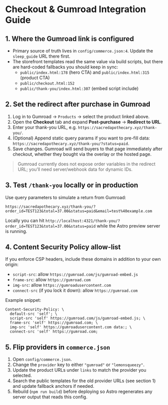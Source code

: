 # Checkout & Gumroad Integration Guide

## 1. Where the Gumroad link is configured
- Primary source of truth lives in `config/commerce.json:4`. Update the `sleep_guide` URL there first.
- The storefront templates read the same value via build scripts, but there are hard-coded fallbacks you should keep in sync:
  - `public/index.html:178` (hero CTA) and `public/index.html:315` (product CTA)
  - `public/checkout.html:152`
  - `public/thank-you/index.html:307` (embed script include)

## 2. Set the redirect after purchase in Gumroad
1. Log in to Gumroad → `Products` → select the product linked above.
2. Open the **Checkout** tab and expand **Post-purchase** → **Redirect to URL**.
3. Enter your thank-you URL, e.g. `https://sacredapothecary.xyz/thank-you/`.
4. (Optional) Append static query params if you want to pre-fill data: `https://sacredapothecary.xyz/thank-you/?status=paid`.
5. Save changes. Gumroad will send buyers to that page immediately after checkout, whether they bought via the overlay or the hosted page.

> Gumroad currently does not expose order variables in the redirect URL; you’ll need server/webhook data for dynamic IDs.

## 3. Test `/thank-you` locally or in production
Use query parameters to simulate a return from Gumroad:

```
https://sacredapothecary.xyz/thank-you/?order_id=TEST123&total=37.00&status=paid&email=test%40example.com
```

Locally you can hit `http://localhost:4321/thank-you/?order_id=TEST123&total=37.00&status=paid` while the Astro preview server is running.

## 4. Content Security Policy allow-list
If you enforce CSP headers, include these domains in addition to your own origin:

- `script-src`: allow `https://gumroad.com/js/gumroad-embed.js`
- `frame-src`: allow `https://gumroad.com`
- `img-src`: allow `https://gumroadusercontent.com`
- `connect-src` (if you lock it down): allow `https://gumroad.com`

Example snippet:

```
Content-Security-Policy: \
  default-src 'self'; \
  script-src 'self' https://gumroad.com/js/gumroad-embed.js; \
  frame-src 'self' https://gumroad.com; \
  img-src 'self' https://gumroadusercontent.com data:; \
  connect-src 'self' https://gumroad.com;
```

## 5. Flip providers in `commerce.json`
1. Open `config/commerce.json`.
2. Change the `provider` key to either `"gumroad"` or `"lemonsqueezy"`.
3. Update the product URLs under `links` to match the provider you selected.
4. Search the public templates for the old provider URLs (see section 1) and update fallback anchors if needed.
5. Rebuild (`npm run build`) before deploying so Astro regenerates any server output that reads this config.
